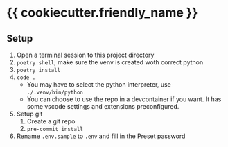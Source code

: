 # {{ cookiecutter.friendly_name }}

## Setup

1. Open a terminal session to this project directory
2. `poetry shell`; make sure the venv is created woth correct python
3. `poetry install`
4. `code .`
   - You may have to select the python interpreter, use `./.venv/bin/python`
   - You can choose to use the repo in a devcontainer if you want. It has some vscode settings and extensions preconfigured.
5. Setup git
   1. Create a git repo
   2. `pre-commit install`
6. Rename `.env.sample` to `.env` and fill in the Preset password

